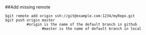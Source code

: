 
##Add missing remote

```shows in console
$git remote add origin ssh://git@example.com:1234/myRepo.git
$git push origin master
          #origin is the name of the default branch in github
                 #master is the name of default branch in local
```


